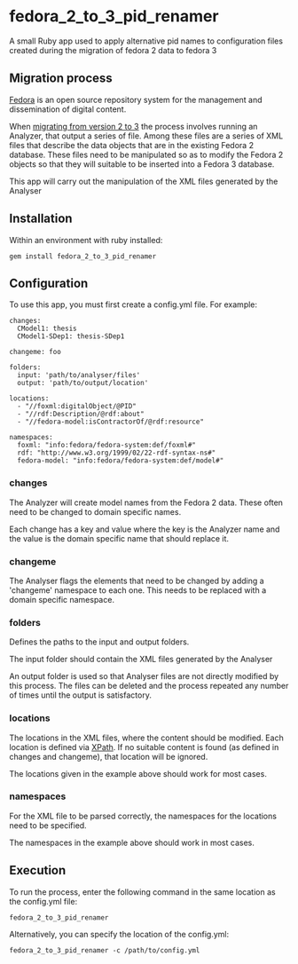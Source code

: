 # fedora_2_to_3_pid_renamer
A small Ruby app used to apply alternative pid names to configuration files 
created during the migration of fedora 2 data to fedora 3

## Migration process

[Fedora](https://wiki.duraspace.org/display/FF/Fedora+Repository+Home) is an 
open source repository system for the management and dissemination of digital content.

When [migrating from version 2 to 3](http://fedorarepository.org/sites/fedorarepository.org/files/documentation/3.2.1/index.html)
the process involves running an Analyzer, that output a series of file. Among 
these files are a series of XML files that describe the data objects that 
are in the existing Fedora 2 database. These files need to be manipulated
so as to modify the Fedora 2 objects so that they will suitable to be inserted
into a Fedora 3 database.

This app will carry out the manipulation of the XML files generated by the 
Analyser

## Installation

Within an environment with ruby installed:

    gem install fedora_2_to_3_pid_renamer

## Configuration

To use this app, you must first create a config.yml file. For example:

```
changes:
  CModel1: thesis
  CModel1-SDep1: thesis-SDep1

changeme: foo

folders:
  input: 'path/to/analyser/files'
  output: 'path/to/output/location'

locations:
  - "//foxml:digitalObject/@PID"
  - "//rdf:Description/@rdf:about"
  - "//fedora-model:isContractorOf/@rdf:resource"

namespaces:
  foxml: "info:fedora/fedora-system:def/foxml#"
  rdf: "http://www.w3.org/1999/02/22-rdf-syntax-ns#"
  fedora-model: "info:fedora/fedora-system:def/model#"
```

### changes

The Analyzer will create model names from the Fedora 2 data. These often need to 
be changed to domain specific names. 

Each change has a key and value where the key is the Analyzer name and the value
is the domain specific name that should replace it.

### changeme

The Analyser flags the elements that need to be changed by adding a 'changeme'
namespace to each one. This needs to be replaced with a domain specific
namespace.

### folders

Defines the paths to the input and output folders. 

The input folder should contain the XML files generated by the Analyser

An output folder is used so that Analyser files are not directly modified by
this process. The files can be deleted and the process repeated any number
of times until the output is satisfactory.

### locations

The locations in the XML files, where the content should be modified. Each 
location is defined via [XPath](http://www.w3.org/TR/xpath20/). If no suitable
content is found (as defined in changes and changeme), that location will be
ignored. 

The locations given in the example above should work for most cases.

### namespaces

For the XML file to be parsed correctly, the namespaces for the locations need
to be specified.

The namespaces in the example above should work in most cases.

## Execution

To run the process, enter the following command in the same location as the
config.yml file:

```
fedora_2_to_3_pid_renamer
```

Alternatively, you can specify the location of the config.yml:

```
fedora_2_to_3_pid_renamer -c /path/to/config.yml